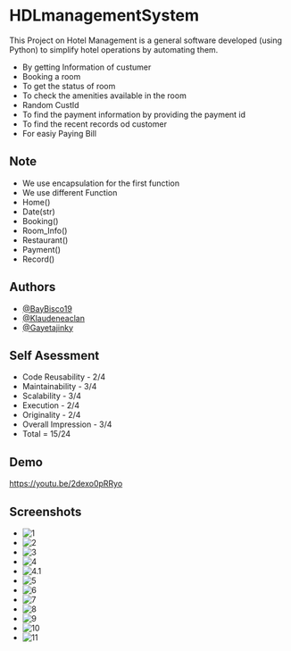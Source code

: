 # HDLmanagementSystem

This Project on Hotel Management is a general software developed (using Python) to simplify hotel operations by automating them.
- By getting Information of custumer
- Booking a room
- To get the status of room
- To check the amenities available in the room
- Random CustId
- To find the payment information by providing the payment id
- To find the recent records od customer
- For easiy Paying Bill 

## Note

- We use encapsulation for the first function
- We use different Function
- Home()
- Date(str)
- Booking()
- Room_Info()
- Restaurant() 
- Payment()
- Record()

## Authors
- [@BayBisco19](https://github.com/BabyBisco19/HDLmanagementSystem.git)
- [@Klaudeneaclan](https://github.com/Klaudeneaclan/HDLmanagementSystem.git)
- [@Gayetajinky](https://github.com/Gayetajinky/HDLmanagementSystem.git)

## Self Asessment
- Code Reusability - 2/4
- Maintainability - 3/4
- Scalability - 3/4
- Execution - 2/4
- Originality - 2/4
- Overall Impression - 3/4
- Total = 15/24


## Demo
https://youtu.be/2dexo0pRRyo

## Screenshots

- ![1](ScreenShots/1.png)
- ![2](ScreenShots/2.png)
- ![3](ScreenShots/3.png)
- ![4](ScreenShots/4.png)
- ![4.1](ScreenShots/4.1.png)
- ![5](ScreenShots/5.png)
- ![6](ScreenShots/6.png)
- ![7](ScreenShots/7.png)
- ![8](ScreenShots/8.png)
- ![9](ScreenShots/9.png)
- ![10](ScreenShots/10.png)
- ![11](ScreenShots/11.png)

